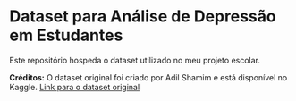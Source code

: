 # Dataset para Análise de Depressão em Estudantes

Este repositório hospeda o dataset utilizado no meu projeto escolar.

**Créditos:**
O dataset original foi criado por Adil Shamim e está disponível no Kaggle.
[Link para o dataset original](https://www.kaggle.com/datasets/adilshamim8/student-depression-dataset)

